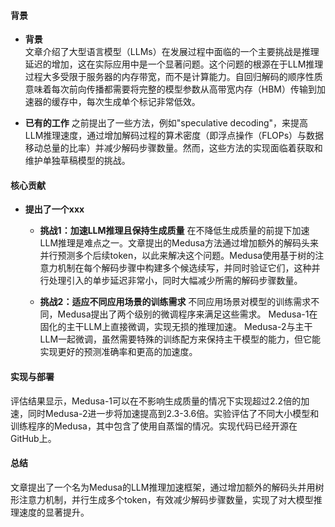 #### 背景
- **背景**       
    文章介绍了大型语言模型（LLMs）在发展过程中面临的一个主要挑战是推理延迟的增加，这在实际应用中是一个显著问题。这个问题的根源在于LLM推理过程大多受限于服务器的内存带宽，而不是计算能力。自回归解码的顺序性质意味着每次前向传播都需要将完整的模型参数从高带宽内存（HBM）传输到加速器的缓存中，每次生成单个标记非常低效。

- **已有的工作**
    之前提出了一些方法，例如"speculative decoding"，来提高LLM推理速度，通过增加解码过程的算术密度（即浮点操作（FLOPs）与数据移动总量的比率）并减少解码步骤数量。然而，这些方法的实现面临着获取和维护单独草稿模型的挑战。

#### 核心贡献
- **提出了一个xxx**
    - **挑战1：加速LLM推理且保持生成质量**
        在不降低生成质量的前提下加速LLM推理是难点之一。文章提出的Medusa方法通过增加额外的解码头来并行预测多个后续token，以此来解决这个问题。Medusa使用基于树的注意力机制在每个解码步骤中构建多个候选续写，并同时验证它们，这种并行处理引入的单步延迟非常小，同时大幅减少所需的解码步骤数量。

    - **挑战2：适应不同应用场景的训练需求**
        不同应用场景对模型的训练需求不同，Medusa提出了两个级别的微调程序来满足这些需求。 Medusa-1在固化的主干LLM上直接微调，实现无损的推理加速。 Medusa-2与主干LLM一起微调，虽然需要特殊的训练配方来保持主干模型的能力，但它能实现更好的预测准确率和更高的加速度。

#### 实现与部署
评估结果显示，Medusa-1可以在不影响生成质量的情况下实现超过2.2倍的加速，同时Medusa-2进一步将加速提高到2.3-3.6倍。实验评估了不同大小模型和训练程序的Medusa，其中包含了使用自蒸馏的情况。实现代码已经开源在GitHub上。

#### 总结
文章提出了一个名为Medusa的LLM推理加速框架，通过增加额外的解码头并用树形注意力机制，并行生成多个token，有效减少解码步骤数量，实现了对大模型推理速度的显著提升。